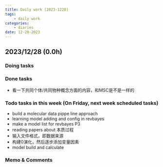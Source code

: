 ```yaml
---
title: Daily work [2023-1228]
tags:
	- daily work
categories:
	- diaries
date: 12-28-2023
---
```

## 2023/12/28 (0.0h)
### Doing tasks

### Done tasks
- 看一下共同个体/共同物种概念方面的内容，和MSC是不是一样的

### Todo tasks in this week (On Friday, next week scheduled tasks)
- build a molecular data pippe line approach
- learning model adding and config in revbayes
- make a model list for revbayes P3
- reading papers about 本质过程
- 输入文件格式，即数据来源
- 构建0演化，然后逐步添加变量因素
- model build and calculate

### Memo & Comments


